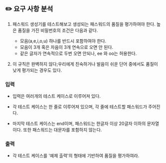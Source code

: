 ## ✏️ 요구 사항 분석

1. 패스워드 생성기를 테스트해보고 생성되는 패스워드의 품질을 평가하여야 한다. 높은 품질을 가진 비밀번호의 조건은 다음과 같다.

   - 모음(a,e,i,o,u) 하나를 반드시 포함하여야 한다.
   - 모음이 3개 혹은 자음이 3개 연속으로 오면 안 된다.
   - 같은 글자가 연속적으로 두번 오면 안되나, ee 와 oo는 허용한다.

2. 이 규칙은 완벽하지 않다;우리에게 친숙하거나 발음이 쉬운 단어 중에서도 품질이 낮게 평가되는 경우도 있다.

### 입력

- 입력은 여러개의 테스트 케이스로 이루어져 있다.

- 각 테스트 케이스는 한 줄로 이루어져 있으며, 각 줄에 테스트할 패스워드가 주어진다.

- 마지막 테스트 케이스는 end이며, 패스워드는 한글자 이상 20글자 이하의 문자열이다. 또한 패스워드는 대문자를 포함하지 않는다.

### 출력

- 각 테스트 케이스를 '예제 출력'의 형태에 기반하여 품질을 평가하여라.

